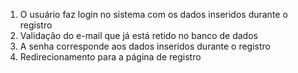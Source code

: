 1. O usuário faz login no sistema com os dados inseridos durante o registro  
2. Validação do e-mail que já está retido no banco de dados  
3. A senha corresponde aos dados inseridos durante o registro  
4. Redirecionamento para a página de registro
